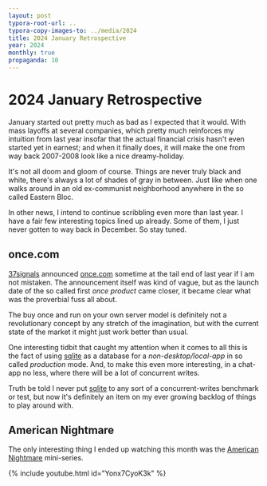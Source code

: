 ```yaml
---
layout: post
typora-root-url: ..
typora-copy-images-to: ../media/2024
title: 2024 January Retrospective
year: 2024
monthly: true
propaganda: 10
---
```

2024 January Retrospective
==========================
January started out pretty much as bad as I expected that it would. With mass layoffs at several companies, which pretty much reinforces my intuition from last year insofar that the actual financial crisis hasn't even started yet in earnest; and when it finally does, it will make the one from way back 2007-2008 look like a nice dreamy-holiday.

It's not all doom and gloom of course. Things are never truly black and white, there's always a lot of shades of gray in between. Just like when one walks around in an old ex-communist neighborhood anywhere in the so called Eastern Bloc.

In other news, I intend to continue scribbling even more than last year. I have a fair few interesting topics lined up already. Some of them, I just never gotten to way back in December.  So stay tuned.

## once.com

[37signals][37signals] announced [once.com][oncecom] sometime at the tail end of last year if I am not mistaken. The announcement itself was kind of vague, but as the launch date of the so called first *once product* came closer, it became clear what was the proverbial fuss all about.

The buy once and run on your own server model is definitely not a revolutionary concept by any stretch of the imagination, but with the current state of the market it might just work better than usual.

One interesting tidbit that caught my attention when it comes to all this is the fact of using [sqlite][sqlite] as a database for a *non-desktop/local-app* in so called *production* mode. And, to make this even more interesting, in a chat-app no less, where there will be a lot of concurrent writes.

Truth be told I never put [sqlite][sqlite] to any sort of a concurrent-writes benchmark or test, but now it's definitely an item on my ever growing backlog of things to play around with.

## American Nightmare

The only interesting thing I ended up watching this month was the [American Nightmare][americannightmare] mini-series.

{% include youtube.html id="Yonx7CyoK3k" %}

[americannightmare]: https://www.imdb.com/title/tt22797582/
[oncecom]: https://once.com/
[37signals]: https://37signals.com/
[sqlite]: https://www.sqlite.org/
